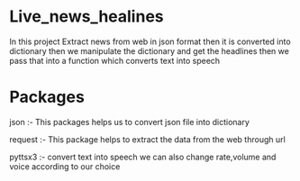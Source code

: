 # Live_news_healines
In this project Extract news from web in json format then it is converted into dictionary then  we manipulate the dictionary and get the headlines then we pass that into a function which converts text into speech

# Packages

json :- This packages helps us to convert json file into dictionary

request :- This package helps  to extract the data from the web through url

pyttsx3 :- convert text into speech we can also change rate,volume and voice according to our choice
